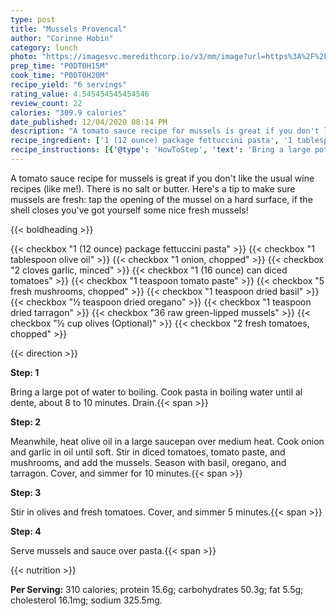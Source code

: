 ```yaml
---
type: post
title: "Mussels Provencal"
author: "Corinne Hobin"
category: lunch
photo: "https://imagesvc.meredithcorp.io/v3/mm/image?url=https%3A%2F%2Fimages.media-allrecipes.com%2Fuserphotos%2F404977.jpg"
prep_time: "P0DT0H15M"
cook_time: "P0DT0H20M"
recipe_yield: "6 servings"
rating_value: 4.545454545454546
review_count: 22
calories: "309.9 calories"
date_published: 12/04/2020 08:14 PM
description: "A tomato sauce recipe for mussels is great if you don't like the usual wine recipes (like me!). There is no salt or butter. Here's a tip to make sure mussels are fresh: tap the opening of the mussel on a hard surface, if the shell closes you've got yourself some nice fresh mussels!"
recipe_ingredient: ['1 (12 ounce) package fettuccini pasta', '1 tablespoon olive oil', '1 onion, chopped', '2 cloves garlic, minced', '1 (16 ounce) can diced tomatoes', '1 teaspoon tomato paste', '5 fresh mushrooms, chopped', '1 teaspoon dried basil', '½ teaspoon dried oregano', '1 teaspoon dried tarragon', '36 raw green-lipped mussels', '½ cup olives', '2 fresh tomatoes, chopped']
recipe_instructions: [{'@type': 'HowToStep', 'text': 'Bring a large pot of water to boiling. Cook pasta in boiling water until al dente, about 8 to 10 minutes. Drain.\n'}, {'@type': 'HowToStep', 'text': 'Meanwhile, heat olive oil in a large saucepan over medium heat. Cook onion and garlic in oil until soft.  Stir in diced tomatoes, tomato paste, and mushrooms, and add the mussels. Season with basil, oregano, and tarragon. Cover, and simmer for 10 minutes.\n'}, {'@type': 'HowToStep', 'text': 'Stir in olives and fresh tomatoes. Cover, and simmer 5 minutes.\n'}, {'@type': 'HowToStep', 'text': 'Serve mussels and sauce over pasta.\n'}]
---
```


A tomato sauce recipe for mussels is great if you don't like the usual wine recipes (like me!). There is no salt or butter. Here's a tip to make sure mussels are fresh: tap the opening of the mussel on a hard surface, if the shell closes you've got yourself some nice fresh mussels! 

{{< boldheading >}}

{{< checkbox "1 (12 ounce) package fettuccini pasta" >}}
{{< checkbox "1 tablespoon olive oil" >}}
{{< checkbox "1  onion, chopped" >}}
{{< checkbox "2 cloves garlic, minced" >}}
{{< checkbox "1 (16 ounce) can diced tomatoes" >}}
{{< checkbox "1 teaspoon tomato paste" >}}
{{< checkbox "5  fresh mushrooms, chopped" >}}
{{< checkbox "1 teaspoon dried basil" >}}
{{< checkbox "½ teaspoon dried oregano" >}}
{{< checkbox "1 teaspoon dried tarragon" >}}
{{< checkbox "36  raw green-lipped mussels" >}}
{{< checkbox "½ cup olives  (Optional)" >}}
{{< checkbox "2  fresh tomatoes, chopped" >}}


{{< direction >}}

**Step: 1**

Bring a large pot of water to boiling. Cook pasta in boiling water until al dente, about 8 to 10 minutes. Drain.{{< span >}}

**Step: 2**

Meanwhile, heat olive oil in a large saucepan over medium heat. Cook onion and garlic in oil until soft.  Stir in diced tomatoes, tomato paste, and mushrooms, and add the mussels. Season with basil, oregano, and tarragon. Cover, and simmer for 10 minutes.{{< span >}}

**Step: 3**

Stir in olives and fresh tomatoes. Cover, and simmer 5 minutes.{{< span >}}

**Step: 4**

Serve mussels and sauce over pasta.{{< span >}}

{{< nutrition >}}

**Per Serving:** 310 calories; protein 15.6g; carbohydrates 50.3g; fat 5.5g; cholesterol 16.1mg; sodium 325.5mg.